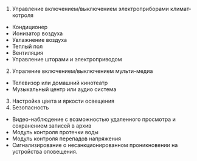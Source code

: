 1. Управление включением/выключением электроприборами климат-котроля
  *  Кондиционер
  *  Ионизатор воздуха
  *  Увлажнение воздуха
  *  Теплый пол
  *  Вентиляция
  *  Управление шторами и электроприводом
2. Упраление включением/выключением мульти-медиа
  *  Телевизор или домашний кинотеатр
  *  Музыкальный центр или аудио система
3. Настройка цвета и яркости освещения
4. Безопасность
  *  Видео-наблюдение с возможностью удаленного просмотра и сохранением записей в архив
  *  Модуль контроля протечки воды
  *  Модуль контроля перепадов напряжения
  *  Сигнализирование о несанкционированном проникновении на устройства оповещения.

